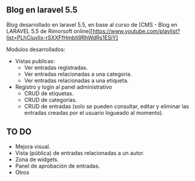 ## Blog en laravel 5.5

Blog desarrollado en laravel 5.5, en base al curso de [CMS - Blog en LARAVEL 5.5 de Rimorsoft online][https://www.youtube.com/playlist?list=PLhCiuvlix-rSXXFfHmbti9RhWdRs1ESiY]

Modulos desarrollados:
- Vistas publicas:
    - Ver entradas registradas.
    - Ver entradas relacionadas a una categoria.
    - Ver entradas relacionadas a una etiqueta.
- Registro y login al panel administrativo
    - CRUD de etiquetas.
    - CRUD de categorías.
    - CRUD de entradas (solo se pueden consultar, editar y eliminar las entradas creadas por el usuario logueado al momento).

## TO DO
- Mejora visual.
- Vista (pública) de entradas relacionadas a un autor.
- Zona de widgets.
- Panel de aprobación de entradas.
- Otros